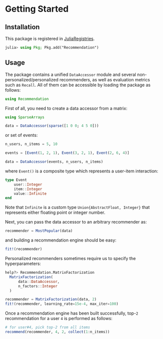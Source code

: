 # Getting Started

## Installation

This package is registered in [JuliaRegistries](https://github.com/JuliaRegistries/General).

```julia
julia> using Pkg; Pkg.add("Recommendation")
```

## Usage

The package contains a unified `DataAccessor` module and several non-personalized/personalized recommenders, as well as evaluation metrics such as `Recall`. All of them can be accessible by loading the package as follows:

```julia
using Recommendation
```

First of all, you need to create a data accessor from a matrix:

```julia
using SparseArrays

data = DataAccessor(sparse([1 0 0; 4 5 0]))
```

or set of events:

```julia
n_users, n_items = 5, 10

events = [Event(1, 2, 1), Event(3, 2, 1), Event(2, 6, 4)]

data = DataAccessor(events, n_users, n_items)
```

where `Event()` is a composite type which represents a user-item interaction:

```julia
type Event
    user::Integer
    item::Integer
    value::Infinite
end
```

Note that `Infinite` is a custom type `Union{AbstractFloat, Integer}` that represents either floating point or integer number.

Next, you can pass the data accessor to an arbitrary recommender as:

```julia
recommender = MostPopular(data)
```

and building a recommendation engine should be easy:

```julia
fit!(recommender)
```

Personalized recommenders sometimes require us to specify the hyperparameters:

```julia
help?> Recommendation.MatrixFactorization
  MatrixFactorization(
      data::DataAccessor,
      n_factors::Integer
  )
```

```julia
recommender = MatrixFactorization(data, 2)
fit!(recommender, learning_rate=15e-4, max_iter=100)
```

Once a recommendation engine has been built successfully, top-`2` recommendation for a user `4` is performed as follows:

```julia
# for user#4, pick top-2 from all items
recommend(recommender, 4, 2, collect(1:n_items))
```
